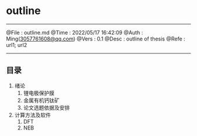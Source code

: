 # outline

--------

@File    :   outline.md
@Time    :   2022/05/17 16:42:09
@Auth    :   Ming(<3057761608@qq.com>)
@Vers    :   0.1
@Desc    :   outline of thesis
@Refe    :   url1; url2

--------

## 目录

1. 绪论
   1. 锂电极保护膜
   2. 金属有机钙钛矿
   3. 论文选题依据及安排
2. 计算方法及软件
   1. DFT
   2. NEB